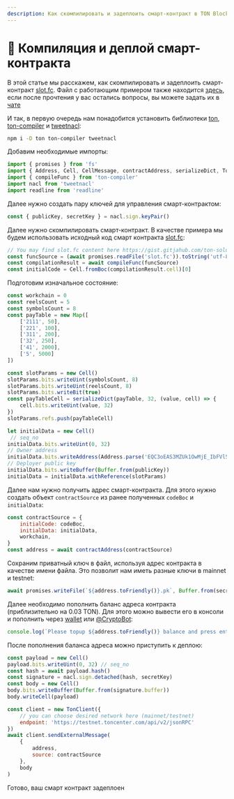 ```yaml
---
description: Как скомпилировать и задеплоить смарт-контракт в TON Blockchain?
---
```


# 🔨 Компиляция и деплой смарт-контракта

В этой статье мы расскажем, как скомпилировать и задеплоить смарт-контракт [slot.fc](./). Файл с работающим примером также находится [здесь](https://gist.github.com/ton-solutions/e4eeb85f2882d29cfca9c563b0001f1f), если после прочтения у вас остались вопросы, вы можете задать их в [чате](https://t.me/tonfruits\_chat)

И так, в первую очередь нам понадобится установить библиотеки [ton](https://github.com/tonwhales/ton), [ton-compiler](https://github.com/tonwhales/ton-contracts) и [tweetnacl](https://tweetnacl.js.org/#/):

```bash
npm i -D ton ton-compiler tweetnacl
```

Добавим необходимые импорты:

```javascript
import { promises } from 'fs'
import { Address, Cell, CellMessage, contractAddress, serializeDict, TonClient } from 'ton'
import { compileFunc } from 'ton-compiler'
import nacl from 'tweetnacl'
import readline from 'readline'
```

Далее нужно создать пару ключей для управления смарт-контрактом:

```javascript
const { publicKey, secretKey } = nacl.sign.keyPair()
```

Далее нужно скомпилировать смарт-контракт. В качестве примера мы будем использовать исходный код смарт контракта [slot.fc](./):

```javascript
// You may find slot.fc content here https://gist.gitjahub.com/ton-solutions/c300d0ebb0a3ee920c8e8b310a451e29
const funcSource = (await promises.readFile('slot.fc')).toString('utf-8')
const compilationResult = await compileFunc(funcSource)
const initialCode = Cell.fromBoc(compilationResult.cell)[0]
```

Подготовим изначальное состояние:

```javascript
const workchain = 0
const reelsCount = 5
const symbolsCount = 8
const payTable = new Map([
    ['2111', 50],
    ['221', 100],
    ['311', 200],
    ['32', 250],
    ['41', 2000],
    ['5', 5000]
])

const slotParams = new Cell()
slotParams.bits.writeUint(symbolsCount, 8)
slotParams.bits.writeUint(reelsCount, 8)
slotParams.bits.writeBit(true)
const payTableCell = serializeDict(payTable, 32, (value, cell) => {
    cell.bits.writeUint(value, 32)
})
slotParams.refs.push(payTableCell)

let initialData = new Cell()
 // seq_no
initialData.bits.writeUint(0, 32)
// Owner address
initialData.bits.writeAddress(Address.parse('EQC3oEAS3MZUk1OwMjE_IbFVl5e4SWsNVUV50dAWKF0S1ShS'))
// Deployer public key
initialData.bits.writeBuffer(Buffer.from(publicKey))
initialData = initialData.withReference(slotParams)
```

Далее нам нужно получить адрес смарт-контракта. Для этого нужно создать объект `сontractSource` из ранее полученных `codeBoc` и `initialData`:

```javascript
const contractSource = {
    initialCode: codeBoc,
    initialData: initialData,
    workchain,
}
const address = await contractAddress(contractSource)
```

Сохраним приватный ключ в файл, используя адрес контракта в качестве имени файла. Это позволит нам иметь разные ключи в mainnet и testnet:

```javascript
await promises.writeFile(`${address.toFriendly()}.pk`, Buffer.from(secretKey))
```

Далее необходимо пополнить баланс адреса контракта (приблизительно на 0.03 TON). Для этого можно вывести его в консоли и пополнить через [wallet](https://tonkeeper.com) или [@CryptoBot](https://t.me/CryptoBot):

```javascript
console.log(`Please topup ${address.toFriendly()} balance and press enter:`)
```

После пополнения баланса адреса можно приступить к деплою:

```javascript
const payload = new Cell()
payload.bits.writeUint(0, 32) // seq_no
const hash = await payload.hash()
const signature = nacl.sign.detached(hash, secretKey)
const body = new Cell()
body.bits.writeBuffer(Buffer.from(signature.buffer))
body.writeCell(payload)

const client = new TonClient({
    // you can choose desired network here (mainnet/testnet)
    endpoint: 'https://testnet.toncenter.com/api/v2/jsonRPC'
})
await client.sendExternalMessage(
    {
        address,
        source: contractSource
    },
    body
)
```

Готово, ваш смарт контракт задеплоен
